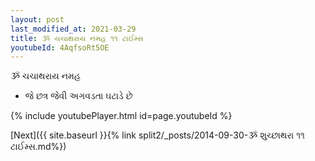 ```yaml
---
layout: post
last_modified_at: 2021-03-29
title: ૐ ચચાથરાય નમહ ૧૧ ટાઈમ્સ
youtubeId: 4AqfsoRt5OE
---
```

 
 
 ૐ ચચાથરાય નમહ  
 
 -  જે છત્ર જેવી અગવડતા ઘટાડે છે 
 
  
 
  
 
 
 
 
 
 


{% include youtubePlayer.html id=page.youtubeId %}
 
[Next]({{ site.baseurl }}{% link  split2/_posts/2014-09-30-ૐ શુચ્છાથરા  ૧૧ ટાઈમ્સ.md%})
 
